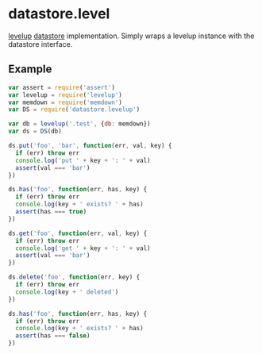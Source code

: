 # datastore.level

[levelup](https://github.com/rvagg/node-levelup) [datastore](https://github.com/jbenet/node-datastore) implementation. Simply wraps a levelup instance with the datastore interface.

## Example

```js
var assert = require('assert')
var levelup = require('levelup')
var memdown = require('memdown')
var DS = require('datastore.levelup')

var db = levelup('.test', {db: memdown})
var ds = DS(db)

ds.put('foo', 'bar', function(err, val, key) {
  if (err) throw err
  console.log('put ' + key + ': ' + val)
  assert(val === 'bar')
})

ds.has('foo', function(err, has, key) {
  if (err) throw err
  console.log(key + ' exists? ' + has)
  assert(has === true)
})

ds.get('foo', function(err, val, key) {
  if (err) throw err
  console.log('get ' + key + ': ' + val)
  assert(val === 'bar')
})

ds.delete('foo', function(err, key) {
  if (err) throw err
  console.log(key + ' deleted')
})

ds.has('foo', function(err, has, key) {
  if (err) throw err
  console.log(key + ' exists? ' + has)
  assert(has === false)
})
```
